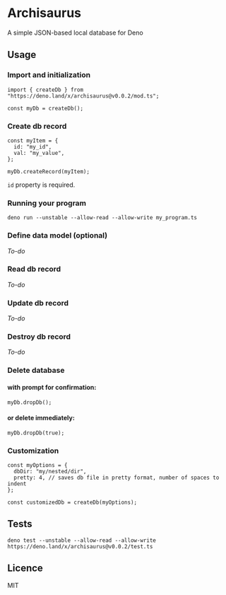 # Archisaurus

A simple JSON-based local database for Deno

## Usage

### Import and initialization

    import { createDb } from "https://deno.land/x/archisaurus@v0.0.2/mod.ts";

    const myDb = createDb();

### Create db record

    const myItem = {
      id: "my_id",
      val: "my_value",
    };

    myDb.createRecord(myItem);

`id` property is required.

### Running your program

    deno run --unstable --allow-read --allow-write my_program.ts

### Define data model (optional)

_To-do_

### Read db record

_To-do_

### Update db record

_To-do_

### Destroy db record

_To-do_

### Delete database

#### with prompt for confirmation:

    myDb.dropDb();

#### or delete immediately:

    myDb.dropDb(true);

### Customization

    const myOptions = {
      dbDir: "my/nested/dir",
      pretty: 4, // saves db file in pretty format, number of spaces to indent
    };

    const customizedDb = createDb(myOptions);

## Tests

    deno test --unstable --allow-read --allow-write https://deno.land/x/archisaurus@v0.0.2/test.ts

## Licence

MIT

